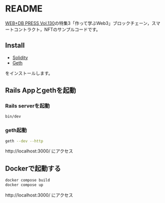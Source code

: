 # README

[WEB+DB PRESS Vol.130](https://gihyo.jp/magazine/wdpress/archive/2022/vol130)の特集3「作って学ぶWeb3」ブロックチェーン，スマートコントラクト，NFTのサンプルコードです。

## Install

- [Solidity](https://docs.soliditylang.org/en/v0.8.16/installing-solidity.html)
- [Geth](https://geth.ethereum.org/docs/install-and-build/installing-geth)

をインストールします。

## Rails Appとgethを起動

### Rails serverを起動

```bash
bin/dev
```

### geth起動

```bash
geth --dev --http
```

http://localhost:3000/ にアクセス


## Dockerで起動する

```bash
docker compose build
docker compose up
```

http://localhost:3000/ にアクセス
